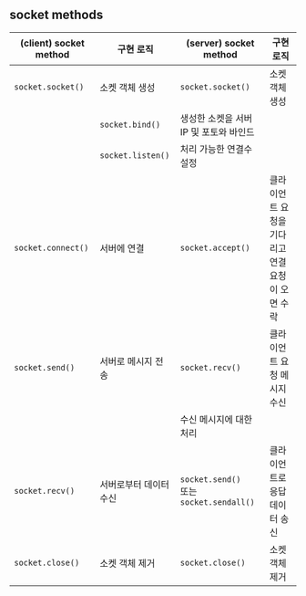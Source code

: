 ## socket methods

(client) socket method | 구현 로직 | (server) socket method | 구현 로직
---|---|---|---
`socket.socket()` | 소켓 객체 생성 | `socket.socket()` | 소켓 객체 생성
 | | `socket.bind()` | 생성한 소켓을 서버 IP 및 포토와 바인드
 | | `socket.listen()` | 처리 가능한 연결수 설정
`socket.connect()`| 서버에 연결 | `socket.accept()` | 클라이언트 요청을 기다리고 연결 요청이 오면 수락
`socket.send()`|서버로 메시지 전송 | `socket.recv()` | 클라이언트 요청 메시지 수신
 | | | 수신 메시지에 대한 처리
`socket.recv()`| 서버로부터 데이터 수신 | `socket.send()` <br>또는 <br>`socket.sendall()` | 클라이언트로 응답 데이터 송신
`socket.close()` | 소켓 객체 제거 | `socket.close()` | 소켓 객체 제거

